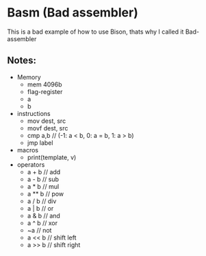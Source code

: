 # Basm (Bad assembler)
This is a bad example of how to use Bison, thats why I called it Bad-assembler
## Notes:
- Memory
  - mem 4096b
  - flag-register
  - a
  - b
- instructions
  - mov dest, src
  - movf dest, src
  - cmp a,b   // (-1: a < b, 0: a = b, 1: a > b)
  - jmp label
- macros
  - print(template, v)
- operators
  - a + b     // add
  - a - b     // sub
  - a * b     // mul
  - a ** b    // pow
  - a / b     // div
  - a | b     // or
  - a & b     // and
  - a ^ b     // xor
  - ~a        // not
  - a << b    // shift left
  - a >> b    // shift right